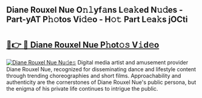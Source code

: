 ## Diane Rouxel Nue O𝚗𝚕yf𝚊ns L𝚎a𝚔ed N𝚞𝚍es - Part-yAT P𝚑𝚘tos Vi𝚍𝚎o - H𝚘𝚝 Part L𝚎a𝚔s jOCti

# <h2><a href="http://kf4dfg.oniu.top/?m=Diane+Rouxel+Nue">🔗👉 🔴 Diane Rouxel Nue P𝚑ot𝚘𝚜 V𝚒d𝚎o</a></h2>

[![Diane Rouxel Nue Nu𝚍e𝚜](https://i.imgur.com/0qMVB7G.gif)](http://kf4dfg.oniu.top/?m=Diane+Rouxel+Nue)
Digital media artist and amusement provider Diane Rouxel Nue, recognized for disseminating dance and lifestyle content through trending choreographies and short films. Approachability and authenticity are the cornerstones of Diane Rouxel Nue's public persona, but the enigma of his private life continues to intrigue the public.  
